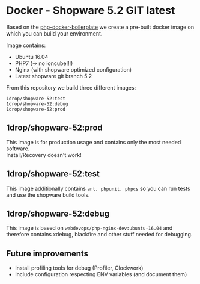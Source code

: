 # Docker - Shopware 5.2 GIT latest

Based on the [php-docker-boilerplate](https://github.com/webdevops/php-docker-boilerplate) we create a pre-built docker image on which you can build your environment.

Image contains:

 - Ubuntu 16.04
 - PHP7 (=> no ioncube!!!)
 - Nginx (with shopware optimized configuration)
 - Latest shopware git branch 5.2

From this repository we build three different images:

	1drop/shopware-52:test
	1drop/shopware-52:debug
	1drop/shopware-52:prod

## 1drop/shopware-52:prod

This image is for production usage and contains only the most needed software.  
Install/Recovery doesn't work!

## 1drop/shopware-52:test

This image additionally contains `ant, phpunit, phpcs` so you can run tests and use the shopware build tools.

## 1drop/shopware-52:debug

This image is based on `webdevops/php-nginx-dev:ubuntu-16.04` and therefore contains xdebug, blackfire and other stuff needed for debugging.


## Future improvements

- Install profiling tools for debug (Profiler, Clockwork)
- Include configuration respecting ENV variables (and document them)
